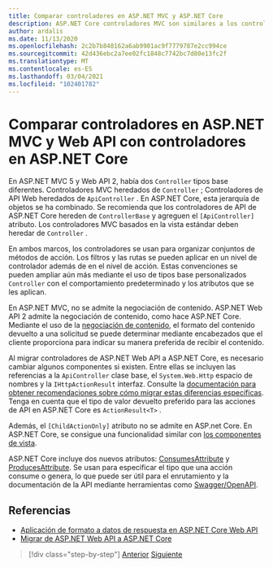 ```yaml
---
title: Comparar controladores en ASP.NET MVC y ASP.NET Core
description: ASP.NET Core controladores MVC son similares a los controladores ASP.NET MVC 5 y Web API 2, pero hay diferencias importantes. En esta sección se examinan las diferencias y los pasos necesarios para migrar aplicaciones de ASP.NET MVC y Web API 2 a ASP.NET Core.
author: ardalis
ms.date: 11/13/2020
ms.openlocfilehash: 2c2b7b848162a6ab9901ac9f7779787e2cc994ce
ms.sourcegitcommit: 42d436ebc2a7ee02fc1848c7742bc7d80e13fc2f
ms.translationtype: MT
ms.contentlocale: es-ES
ms.lasthandoff: 03/04/2021
ms.locfileid: "102401782"
---
```

# <a name="compare-controllers-in-aspnet-mvc-and-web-api-with-controllers-in-aspnet-core"></a>Comparar controladores en ASP.NET MVC y Web API con controladores en ASP.NET Core

En ASP.NET MVC 5 y Web API 2, había dos `Controller` tipos base diferentes. Controladores MVC heredados de `Controller` ; Controladores de API Web heredados de `ApiController` . En ASP.NET Core, esta jerarquía de objetos se ha combinado. Se recomienda que los controladores de API de ASP.NET Core hereden de `ControllerBase` y agreguen el `[ApiController]` atributo. Los controladores MVC basados en la vista estándar deben heredar de `Controller` .

En ambos marcos, los controladores se usan para organizar conjuntos de métodos de acción. Los filtros y las rutas se pueden aplicar en un nivel de controlador además de en el nivel de acción. Estas convenciones se pueden ampliar aún más mediante el uso de tipos base personalizados `Controller` con el comportamiento predeterminado y los atributos que se les aplican.

En ASP.NET MVC, no se admite la negociación de contenido. ASP.NET Web API 2 admite la negociación de contenido, como hace ASP.NET Core. Mediante el uso de la [negociación de contenido](/aspnet/core/web-api/advanced/formatting), el formato del contenido devuelto a una solicitud se puede determinar mediante encabezados que el cliente proporciona para indicar su manera preferida de recibir el contenido.

Al migrar controladores de ASP.NET Web API a ASP.NET Core, es necesario cambiar algunos componentes si existen. Entre ellas se incluyen las referencias a la `ApiController` clase base, el `System.Web.Http` espacio de nombres y la `IHttpActionResult` interfaz. Consulte la [documentación para obtener recomendaciones sobre cómo migrar estas diferencias específicas](/aspnet/core/migration/webapi). Tenga en cuenta que el tipo de valor devuelto preferido para las acciones de API en ASP.NET Core es `ActionResult<T>` .

Además, el `[ChildActionOnly]` atributo no se admite en ASP.net Core. En ASP.NET Core, se consigue una funcionalidad similar con [los componentes de vista](/aspnet/core/mvc/views/view-components).

ASP.NET Core incluye dos nuevos atributos: [ConsumesAttribute](/dotnet/api/microsoft.aspnetcore.mvc.consumesattribute) y [ProducesAttribute](/dotnet/api/microsoft.aspnetcore.mvc.producesattribute). Se usan para especificar el tipo que una acción consume o genera, lo que puede ser útil para el enrutamiento y la documentación de la API mediante herramientas como [Swagger/OpenAPI](/aspnet/core/tutorials/web-api-help-pages-using-swagger).

## <a name="references"></a>Referencias

- [Aplicación de formato a datos de respuesta en ASP.NET Core Web API](/aspnet/core/web-api/advanced/formatting)
- [Migrar de ASP.NET Web API a ASP.NET Core](/aspnet/core/migration/webapi)

>[!div class="step-by-step"]
>[Anterior](identity-differences.md)
>[Siguiente](razor-differences.md)

